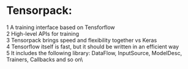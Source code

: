 
# Tensorpack:
1 A training interface based on Tensforflow\
2 High-level APIs for training\
3 Tensorpack brings speed and flexibility together vs Keras\
4 Tensorflow itself is fast, but it should be written in an efficient way\
5 It includes the following library: DataFlow, InputSource, ModelDesc, Trainers, Callbacks and so on\
